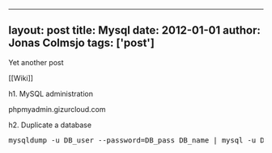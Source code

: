 
---
layout: post
title: Mysql
date: 2012-01-01
author: Jonas Colmsjo
tags: ['post']
---

Yet another post





[[Wiki]]

h1. MySQL administration


phpmyadmin.gizurcloud.com


h2. Duplicate a database


<pre>
mysqldump -u DB_user --password=DB_pass DB_name | mysql -u DB_user --password=DB_pass -h DB_host DB_name

</pre>
